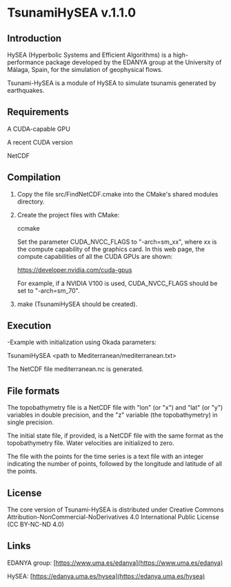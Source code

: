 # TsunamiHySEA v.1.1.0

## Introduction


HySEA (Hyperbolic Systems and Efficient Algorithms) is a high-performance package developed by the EDANYA group at the University of Málaga, Spain, for the simulation of geophysical flows.

Tsunami-HySEA is a module of HySEA to simulate tsunamis generated by earthquakes.


## Requirements

A CUDA-capable GPU

A recent CUDA version

NetCDF



## Compilation


1) Copy the file src/FindNetCDF.cmake into the CMake's shared modules directory.

2) Create the project files with CMake:

   ccmake <src directory>

   Set the parameter CUDA_NVCC_FLAGS to "-arch=sm_xx", where xx is the compute capability
   of the graphics card. In this web page, the compute capabilities of all the CUDA GPUs
   are shown:

   https://developer.nvidia.com/cuda-gpus

   For example, if a NVIDIA V100 is used, CUDA_NVCC_FLAGS should be set to "-arch=sm_70".

3) make (TsunamiHySEA should be created).


## Execution

-Example with initialization using Okada parameters:

 TsunamiHySEA <path to Mediterranean/mediterranean.txt>

 The NetCDF file mediterranean.nc is generated.



## File formats

The topobathymetry file is a NetCDF file with "lon" (or "x") and "lat" (or "y") variables in double precision, and the "z" variable (the topobathymetry) in single precision.

The initial state file, if provided, is a NetCDF file with the same format as the topobathymetry file. Water velocities are initialized to zero.

The file with the points for the time series is a text file with an integer indicating the number of points, followed by the longitude and latitude of all the points.

## License

The core version of Tsunami-HySEA is distributed under Creative Commons Attribution-NonCommercial-NoDerivatives 4.0 International Public License (CC BY-NC-ND 4.0)


## Links

EDANYA group: [https://www.uma.es/edanya](https://www.uma.es/edanya)

HySEA: [https://edanya.uma.es/hysea](https://edanya.uma.es/hysea)

